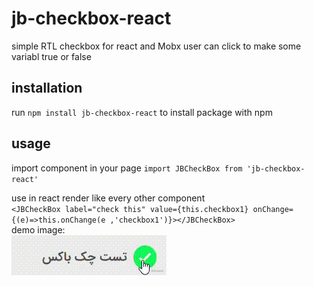 # jb-checkbox-react

simple RTL checkbox for react and Mobx user can click to make some variabl true or false

## installation

run `npm install jb-checkbox-react` to install package with npm  

## usage

import component in your page `import JBCheckBox from 'jb-checkbox-react'`  

use in react render like every other component  
`<JBCheckBox label="check this" value={this.checkbox1} onChange={(e)=>this.onChange(e ,'checkbox1')}></JBCheckBox>`  
demo image:  
![](demo-gif.gif)
